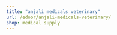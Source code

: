 ```yaml
---
title: "anjali medicals veterinary"
url: /edoor/anjali-medicals-veterinary/
shop: medical supply
---
```

